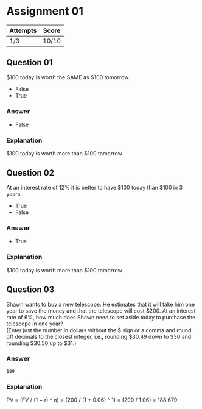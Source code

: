 Assignment 01
=============

|Attempts|Score|
|--------|-----|
|     1/3|10/10|

Question 01  
-----------  
$100 today is worth the SAME as $100 tomorrow.  
* False  
* True  

### Answer  
* False  

### Explanation  
$100 today is worth more than $100 tomorrow.  

Question 02  
-----------  
At an interest rate of 12% it is better to have $100 today than $100 in 3 years.  
* True  
* False  

### Answer  
* True  

### Explanation
$100 today is worth more than $100 tomorrow.  

Question 03  
-----------  
Shawn wants to buy a new telescope. He estimates that it will take him one year to save the money and that the telescope will cost $200. At an interest rate of 6%, how much does Shawn need to set aside today to purchase the telescope in one year?  
(Enter just the number in dollars without the $ sign or a comma and round off decimals to the closest integer, i.e., rounding $30.49 down to $30 and rounding $30.50 up to $31.)  

### Answer  
`189`  

### Explanation  
PV = (FV / (1 + r) ^ n) = (200 / (1 + 0.06) ^ 1) = (200 / 1.06) = 188.679

